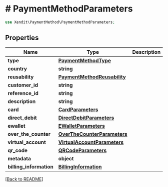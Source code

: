 # # PaymentMethodParameters


```php
use Xendit\PaymentMethod\PaymentMethodParameters;
```

## Properties

Name | Type | Description | Examples | Notes
------------ | ------------- | ------------- | ------------- | ------------- 
**type** | [**PaymentMethodType**](PaymentMethodType.md) |  | null | 
**country** | **string** |  | null |  [optional]
**reusability** | [**PaymentMethodReusability**](PaymentMethodReusability.md) |  | null | 
**customer_id** | **string** |  | null |  [optional]
**reference_id** | **string** |  | null |  [optional]
**description** | **string** |  | null |  [optional]
**card** | [**CardParameters**](CardParameters.md) |  | null |  [optional]
**direct_debit** | [**DirectDebitParameters**](DirectDebitParameters.md) |  | null |  [optional]
**ewallet** | [**EWalletParameters**](EWalletParameters.md) |  | null |  [optional]
**over_the_counter** | [**OverTheCounterParameters**](OverTheCounterParameters.md) |  | null |  [optional]
**virtual_account** | [**VirtualAccountParameters**](VirtualAccountParameters.md) |  | null |  [optional]
**qr_code** | [**QRCodeParameters**](QRCodeParameters.md) |  | null |  [optional]
**metadata** | **object** |  | null |  [optional]
**billing_information** | [**BillingInformation**](BillingInformation.md) |  | null |  [optional]

[[Back to README]](../../README.md)
